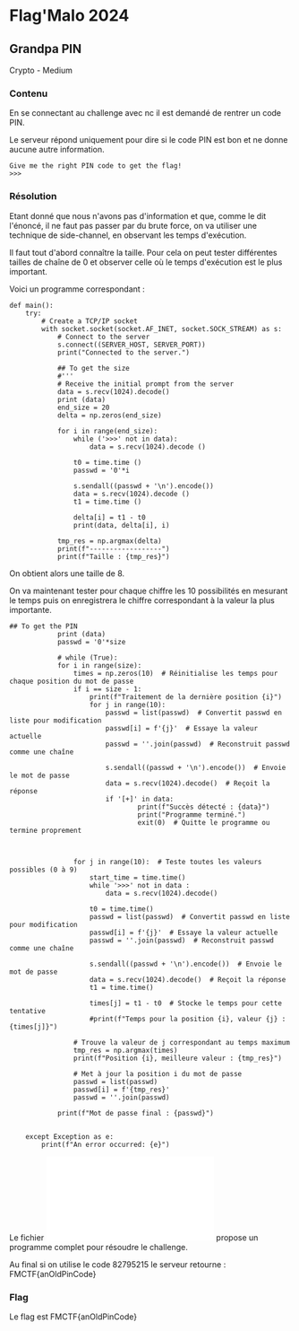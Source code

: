 # Flag'Malo 2024

## Grandpa PIN

Crypto - Medium

### Contenu

En se connectant au challenge avec nc il est demandé de rentrer un code PIN.

Le serveur répond uniquement pour dire si le code PIN est bon et ne donne aucune autre information.
```
Give me the right PIN code to get the flag!
>>>
```

### Résolution

Etant donné que nous n'avons pas d'information et que, comme le dit l'énoncé, il ne faut pas passer par du brute force, on va utiliser une technique de side-channel, en observant les temps d'exécution.

Il faut tout d'abord connaître la taille. Pour cela on peut tester différentes tailles de chaîne de 0 et observer celle où le temps d'exécution est le plus important.

Voici un programme correspondant :

```
def main():
    try:
        # Create a TCP/IP socket
        with socket.socket(socket.AF_INET, socket.SOCK_STREAM) as s:
            # Connect to the server
            s.connect((SERVER_HOST, SERVER_PORT))
            print("Connected to the server.")

            ## To get the size
            #'''
            # Receive the initial prompt from the server
            data = s.recv(1024).decode()
            print (data)
            end_size = 20
            delta = np.zeros(end_size)

            for i in range(end_size):
                while ('>>>' not in data):
                    data = s.recv(1024).decode ()

                t0 = time.time ()
                passwd = '0'*i

                s.sendall((passwd + '\n').encode())
                data = s.recv(1024).decode ()
                t1 = time.time ()

                delta[i] = t1 - t0
                print(data, delta[i], i)

            tmp_res = np.argmax(delta)
            print(f"------------------")
            print(f"Taille : {tmp_res}")
```

On obtient alors une taille de 8.

On va maintenant tester pour chaque chiffre les 10 possibilités en mesurant le temps puis on enregistrera le chiffre correspondant à la valeur la plus importante.

```
## To get the PIN
            print (data)
            passwd = '0'*size

            # while (True):
            for i in range(size):
                times = np.zeros(10)  # Réinitialise les temps pour chaque position du mot de passe
                if i == size - 1:
                    print(f"Traitement de la dernière position {i}")
                    for j in range(10):
                        passwd = list(passwd)  # Convertit passwd en liste pour modification
                        passwd[i] = f'{j}'  # Essaye la valeur actuelle
                        passwd = ''.join(passwd)  # Reconstruit passwd comme une chaîne

                        s.sendall((passwd + '\n').encode())  # Envoie le mot de passe
                        data = s.recv(1024).decode()  # Reçoit la réponse
                        if '[+]' in data:
                                print(f"Succès détecté : {data}")
                                print("Programme terminé.")
                                exit(0)  # Quitte le programme ou termine proprement



                for j in range(10):  # Teste toutes les valeurs possibles (0 à 9)
                    start_time = time.time()
                    while '>>>' not in data :
                        data = s.recv(1024).decode()

                    t0 = time.time()
                    passwd = list(passwd)  # Convertit passwd en liste pour modification
                    passwd[i] = f'{j}'  # Essaye la valeur actuelle
                    passwd = ''.join(passwd)  # Reconstruit passwd comme une chaîne

                    s.sendall((passwd + '\n').encode())  # Envoie le mot de passe
                    data = s.recv(1024).decode()  # Reçoit la réponse
                    t1 = time.time()

                    times[j] = t1 - t0  # Stocke le temps pour cette tentative
                    #print(f"Temps pour la position {i}, valeur {j} : {times[j]}")

                # Trouve la valeur de j correspondant au temps maximum
                tmp_res = np.argmax(times)
                print(f"Position {i}, meilleure valeur : {tmp_res}")

                # Met à jour la position i du mot de passe
                passwd = list(passwd)
                passwd[i] = f'{tmp_res}'
                passwd = ''.join(passwd)

            print(f"Mot de passe final : {passwd}")


    except Exception as e:
        print(f"An error occurred: {e}")
```

Le fichier ![solution.py](solution.py) propose un programme complet pour résoudre le challenge.

Au final si on utilise le code 82795215 le serveur retourne : FMCTF{anOldPinCode}

### Flag

Le flag est FMCTF{anOldPinCode}


